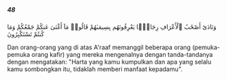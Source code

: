 ##### 48

<span class="ayah">وَنَادَىٰٓ أَصْحَٰبُ ٱلْأَعْرَافِ رِجَالًۭا يَعْرِفُونَهُم بِسِيمَىٰهُمْ قَالُوا۟ مَآ أَغْنَىٰ عَنكُمْ جَمْعُكُمْ وَمَا كُنتُمْ تَسْتَكْبِرُونَ</span>

<span class="ayah_translation">Dan orang-orang yang di atas A'raaf memanggil beberapa orang (pemuka-pemuka orang kafir) yang mereka mengenalnya dengan tanda-tandanya dengan mengatakan: "Harta yang kamu kumpulkan dan apa yang selalu kamu sombongkan itu, tidaklah memberi manfaat kepadamu".</span>
